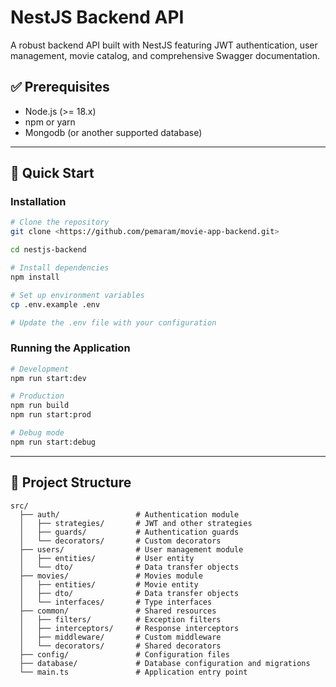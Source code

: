# NestJS Backend API

A robust backend API built with NestJS featuring JWT authentication, user management, movie catalog, and comprehensive Swagger documentation.

## ✅ Prerequisites

- Node.js (>= 18.x)
- npm or yarn
- Mongodb (or another supported database)

---

## 🚀 Quick Start

### Installation

```bash
# Clone the repository
git clone <https://github.com/pemaram/movie-app-backend.git>

cd nestjs-backend

# Install dependencies
npm install

# Set up environment variables
cp .env.example .env

# Update the .env file with your configuration
```

### Running the Application

```bash
# Development
npm run start:dev

# Production
npm run build
npm run start:prod

# Debug mode
npm run start:debug
```

---

## 📁 Project Structure

```
src/
  ├── auth/                 # Authentication module
  │   ├── strategies/       # JWT and other strategies
  │   ├── guards/           # Authentication guards
  │   └── decorators/       # Custom decorators
  ├── users/                # User management module
  │   ├── entities/         # User entity
  │   └── dto/              # Data transfer objects
  ├── movies/               # Movies module
  │   ├── entities/         # Movie entity
  │   ├── dto/              # Data transfer objects
  │   └── interfaces/       # Type interfaces
  ├── common/               # Shared resources
  │   ├── filters/          # Exception filters
  │   ├── interceptors/     # Response interceptors
  │   ├── middleware/       # Custom middleware
  │   └── decorators/       # Shared decorators
  ├── config/               # Configuration files
  ├── database/             # Database configuration and migrations
  └── main.ts               # Application entry point
```